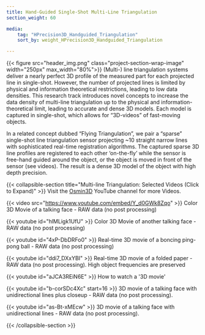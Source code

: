```yaml
---
title: Hand-Guided Single-Shot Multi-Line Triangulation
section_weight: 60

media:
    tag: "HPrecision3D_Handguided_Triangulation"
    sort_by: weight_HPrecision3D_Handguided_Triangulation

---
```

{{< figure src="header_img.png" class="project-section-wrap-image" width="250px" max_width="80%">}}
(Multi-) line triangulation systems deliver a nearly perfect 3D profile of the measured part for each projected line in single-shot. However, the number of projected lines is limited by physical and information theoretical restrictions, leading to low data densities. This research track introduces novel concepts to increase the data density of multi-line triangulation up to the physical and information-theoretical limit, leading to accurate and dense 3D models. Each model is captured in single-shot, which allows for “3D-videos” of fast-moving objects. 

 In a related concept dubbed “Flying Triangulation”, we pair a “sparse” single-shot line triangulation sensor projecting ~10 straight narrow lines with sophisticated real-time registration algorithms. The captured sparse 3D line profiles are registered to each other ‘on-the-fly’ while the sensor is free-hand guided around the object, or the object is moved in front of the sensor (see videos). The result is a dense 3D model of the object with high depth precision.
 
{{< collapsible-section title="Multi-line Triangulation: Selected Videos (Click to Expand)" >}}
Visit the [Osmin3D](https://www.youtube.com/user/Osmin3D/videos) YouTube channel for more Videos.
<span class="center-text">

{{< video src="https://www.youtube.com/embed/Y_d0GWk8Zqo" >}}
Color 3D Movie of a talking face - RAW data (no post processing)

{{< youtube id="hlMLigk1UfU" >}}
Color 3D Movie of another talking face - RAW data (no post processing)

{{< youtube id="4xP-DbDRFo0" >}}
Real-time 3D movie of a boncing ping-pong ball - RAW data (no post processing)

{{< youtube id="ddi7_DXxYBI" >}}
Real-time 3D movie of a folded paper - RAW data (no post processing). High object frequencies are preserved

{{< youtube id="aJCA3REiN6E" >}}
How to watch a '3D movie' </center>

{{< youtube id="b-corSDc4Xc" start=16 >}}
3D movie of a talking face with unidirectional lines plus closeup - RAW data (no post processing).

{{< youtube id="as-Bt-xMEcw" >}}
3D movie of a talking face with unidirectional lines - RAW data (no post processing).
</span>

 {{< /collapsible-section >}}